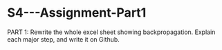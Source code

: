 # S4---Assignment-Part1
PART 1: Rewrite the whole excel sheet showing backpropagation. Explain each major step, and write it on Github. 

